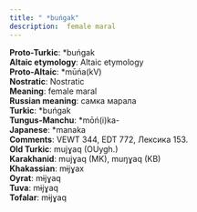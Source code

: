 ```yaml
---
title: " *buńgak"
description:  female maral
---
```


<strong>Proto-Turkic</strong>:  *buńgak<br>
<strong>Altaic etymology</strong>:  Altaic etymology<br>
<strong> Proto-Altaic</strong>:  *mūńa(kV)<br>
<strong>Nostratic</strong>:  Nostratic<br>
<strong>Meaning</strong>:  female maral<br>
<strong>Russian meaning</strong>:  самка марала<br>
<strong>Turkic</strong>:  *buńgak<br>
<strong>Tungus-Manchu</strong>:  *mōń(i)ka-<br>
<strong>Japanese</strong>:  *manaka<br>
<strong>Comments</strong>:  VEWT 344, EDT 772, Лексика 153.<br>
<strong>Old Turkic</strong>:  mujɣaq (OUygh.)<br>
<strong>Karakhanid</strong>:  mujɣaq (MK), muŋɣaq (KB)<br>
<strong>Khakassian</strong>:  mɨjɣax<br>
<strong>Oyrat</strong>:  mɨjɣaq<br>
<strong>Tuva</strong>:  mɨjɣaq<br>
<strong>Tofalar</strong>:  mɨjɣaq<br>


